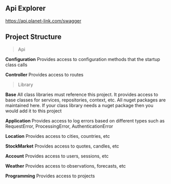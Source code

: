 ## Api Explorer
https://api.planet-link.com/swagger

## Project Structure

> Api

**Configuration**
Provides access to configuration methods that the startup class calls

**Controller**
Provides access to routes

> Library

**Base**
All class libraries must reference this project. It provides access to base classes for services, repositories, context, etc. All nuget packages are maintained here. If your class library needs a nuget package then you would add it to this project

**Application**
Provides access to log errors based on different types such as RequestError, ProcessingError, AuthenticationError

**Location**
Provides access to cities, countries, etc
 
**StockMarket**
Provides access to quotes, candles, etc

**Account**
Provides access to users, sessions, etc

**Weather**
Provides access to observations, forecasts, etc

**Programming**
Provides access to projects
